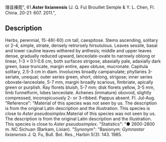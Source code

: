 理县裸菀",
61.**Aster lixianensis** (J. Q. Fu) Brouillet Semple & Y. L. Chen, Fl. China. 20-21: 607. 2011.",

## Description
Herbs, perennial, 15-48(-60) cm tall, caespitose. Stems ascending, solitary or 2-4, simple, striate, densely retrorsely hirsutulous. Leaves sessile, basal and lower cauline leaves withered by anthesis; middle and upper leaves dense, gradually reduced upward, lanceolate-ovate to narrowly oblong or linear, 1-3 × 0.1-0.6 cm, both surfaces strigose, abaxially pale, adaxially dark green, base truncate, margin entire, apex obtuse, mucronate. Capitula solitary, 2.5-3 cm in diam. Involucres broadly campanulate; phyllaries 3-seriate, unequal; outer series green, short, oblong, strigose; inner series obovate-lanceolate, 5-7 mm, margin broadly scarious, fimbriate, apically green or purplish. Ray florets bluish, 5-7 mm; disk florets yellow, 3-5 mm, limb funnelform, lobes lanceolate. Achenes (immature) obovoid, slightly compressed, inconspicuously 2- or 3-ribbed. Pappus absent. Fl. Jul-Aug.
  "Reference": "Material of this species was not seen by us. The description is from the original Latin description and the illustration. This species is close to *Aster pseudosimplex*.Material of this species was not seen by us. The description is from the original Latin description and the illustration. This species is close to *Aster pseudosimplex*.
  "Statistics": "● 2600-2800 m. NC Sichuan (Barkam, Lixian).
  "Synonym": "Basionym: *Gymnaster lixianensis* J. Q. Fu, Bull. Bot. Res., Harbin 5(3): 143. 1985.
